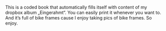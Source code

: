 This is a coded book that automatically fills itself with content of my dropbox album „Eingerahmt“. You can easily print it whenever you want to.
And it’s full of bike frames cause I enjoy taking pics of bike frames. So enjoy.
